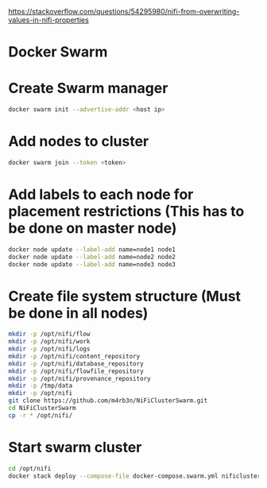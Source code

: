 https://stackoverflow.com/questions/54295980/nifi-from-overwriting-values-in-nifi-properties


# Docker Swarm

# Create Swarm manager
```bash
docker swarm init --advertise-addr <host ip>
```

# Add nodes to cluster
```bash
docker swarm join --token <token>
```

# Add labels to each node for placement restrictions (This has to be done on master node)
```bash
docker node update --label-add name=node1 node1
docker node update --label-add name=node2 node2
docker node update --label-add name=node3 node3
```

# Create file system structure (Must be done in all nodes)
```bash
mkdir -p /opt/nifi/flow
mkdir -p /opt/nifi/work
mkdir -p /opt/nifi/logs
mkdir -p /opt/nifi/content_repository
mkdir -p /opt/nifi/database_repository
mkdir -p /opt/nifi/flowfile_repository
mkdir -p /opt/nifi/provenance_repository
mkdir -p /tmp/data
mkdir -p /opt/nifi
git clone https://github.com/m4rb3n/NiFiClusterSwarm.git
cd NiFiClusterSwarm
cp -r * /opt/nifi/ 
```

# Start swarm cluster
```bash
cd /opt/nifi
docker stack deploy --compose-file docker-compose.swarm.yml nificluster
```